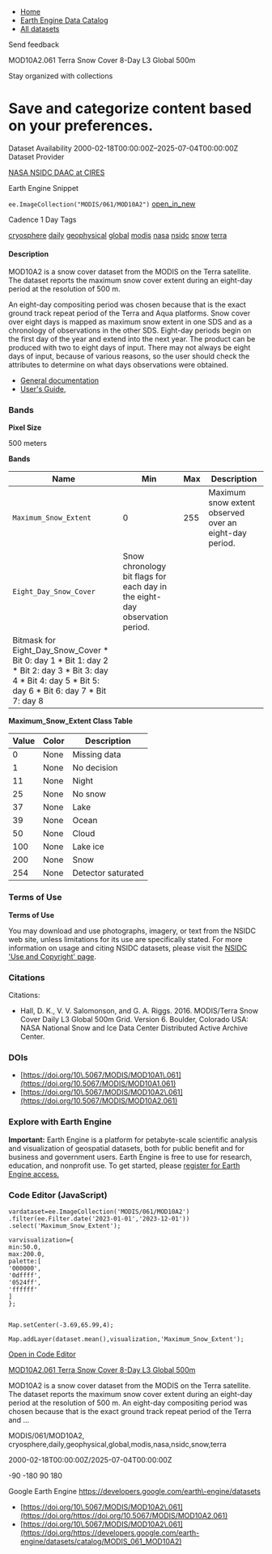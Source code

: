 



* [Home](https://developers.google.com/)
* [Earth Engine Data Catalog](https://developers.google.com/earth-engine/datasets)
* [All datasets](https://developers.google.com/earth-engine/datasets/catalog)





 
 
 Send feedback
 
 

MOD10A2\.061 Terra Snow Cover 8\-Day L3 Global 500m


 
 Stay organized with collections
 

 
 Save and categorize content based on your preferences.
=====================================================================================================================================================








Dataset Availability
2000\-02\-18T00:00:00Z–2025\-07\-04T00:00:00Z
Dataset Provider


[NASA NSIDC DAAC at CIRES](https://doi.org/10.5067/MODIS/MOD10A2.061)



Earth Engine Snippet


`ee.ImageCollection("MODIS/061/MOD10A2")` 
[open\_in\_new](https://code.earthengine.google.com/?scriptPath=Examples:Datasets/MODIS/MODIS_061_MOD10A2)





Cadence
1 Day
Tags


[cryosphere](/earth-engine/datasets/tags/cryosphere)
[daily](/earth-engine/datasets/tags/daily)
[geophysical](/earth-engine/datasets/tags/geophysical)
[global](/earth-engine/datasets/tags/global)
[modis](/earth-engine/datasets/tags/modis)
[nasa](/earth-engine/datasets/tags/nasa)
[nsidc](/earth-engine/datasets/tags/nsidc)
[snow](/earth-engine/datasets/tags/snow)
[terra](/earth-engine/datasets/tags/terra)








#### Description



MOD10A2 is a snow cover dataset from the MODIS on the Terra satellite.
The dataset reports the maximum snow cover extent during an eight\-day
period at the resolution of 500 m.


An eight\-day compositing period was chosen because that is the exact ground
track repeat period of the Terra and Aqua platforms. Snow cover over eight
days is mapped as maximum snow extent in one SDS and as a chronology of
observations in the other SDS. Eight\-day periods begin on the first day of
the year and extend into the next year. The product can be produced with
two to eight days of input. There may not always be eight days of input,
because of various reasons, so the user should check the attributes to
determine on what days observations were obtained.


* [General documentation](https://doi.org/10.5067/MODIS/MOD10A2.061)
* [User's Guide](https://modis-snow-ice.gsfc.nasa.gov/uploads/snow_user_guide_C6.1_final_revised_april.pdf),





### Bands



**Pixel Size**
  
500 meters



**Bands**




| Name | Min | Max | Description |
| --- | --- | --- | --- |
| `Maximum_Snow_Extent` | 0 | 255 | Maximum snow extent observed over an eight\-day period. |
| `Eight_Day_Snow_Cover` | Snow chronology bit flags for each day in the eight\-day observation period. |
| Bitmask for Eight\_Day\_Snow\_Cover * Bit 0: day 1 * Bit 1: day 2 * Bit 2: day 3 * Bit 3: day 4 * Bit 4: day 5 * Bit 5: day 6 * Bit 6: day 7 * Bit 7: day 8 | | | | | | | | | | | | | | | | | | | | | | | | | | | | | | | | | | | | | | | | | | | | | | | | | | | | | | | | | | | | | | | | | | | | | | | | | | | | | | | | | | | | | | | | | | | | | | | | | | | |


**Maximum\_Snow\_Extent Class Table**




| Value | Color | Description |
| --- | --- | --- |
| 0 | None | Missing data |
| 1 | None | No decision |
| 11 | None | Night |
| 25 | None | No snow |
| 37 | None | Lake |
| 39 | None | Ocean |
| 50 | None | Cloud |
| 100 | None | Lake ice |
| 200 | None | Snow |
| 254 | None | Detector saturated |




### Terms of Use


**Terms of Use**


You may download and use photographs, imagery, or text
from the NSIDC web site, unless limitations for its use are specifically
stated. For more information on usage and citing NSIDC datasets,
please visit the
[NSIDC 'Use and Copyright' page](https://nsidc.org/about/data-use-and-copyright).




### Citations



Citations:
* Hall, D. K., V. V. Salomonson, and G. A. Riggs. 2016\. MODIS/Terra
Snow Cover Daily L3 Global 500m Grid. Version 6\. Boulder, Colorado
USA: NASA National Snow and Ice Data Center Distributed Active
Archive Center.





### DOIs


* [https://doi.org/10\.5067/MODIS/MOD10A1\.061](https://doi.org/10.5067/MODIS/MOD10A1.061)
* [https://doi.org/10\.5067/MODIS/MOD10A2\.061](https://doi.org/10.5067/MODIS/MOD10A2.061)




### Explore with Earth Engine


**Important:** 
 Earth Engine is a platform for petabyte\-scale scientific analysis and visualization of
 geospatial datasets, both for public benefit and for business and government users.
 Earth Engine is free to use for research, education, and nonprofit use. To get started, please
 [register for Earth Engine access.](https://console.cloud.google.com/earth-engine)



### Code Editor (JavaScript)



```
vardataset=ee.ImageCollection('MODIS/061/MOD10A2')
.filter(ee.Filter.date('2023-01-01','2023-12-01'))
.select('Maximum_Snow_Extent');

varvisualization={
min:50.0,
max:200.0,
palette:[
'000000',
'0dffff',
'0524ff',
'ffffff'
]
};


Map.setCenter(-3.69,65.99,4);

Map.addLayer(dataset.mean(),visualization,'Maximum_Snow_Extent');
```



[Open in Code Editor](https://code.earthengine.google.com/?scriptPath=Examples:Datasets/MODIS/MODIS_061_MOD10A2)


[MOD10A2\.061 Terra Snow Cover 8\-Day L3 Global 500m](/earth-engine/datasets/catalog/MODIS_061_MOD10A2)

MOD10A2 is a snow cover dataset from the MODIS on the Terra satellite. The dataset reports the maximum snow cover extent during an eight\-day period at the resolution of 500 m. An eight\-day compositing period was chosen because that is the exact ground track repeat period of the Terra and …

 MODIS/061/MOD10A2,
 cryosphere,daily,geophysical,global,modis,nasa,nsidc,snow,terra

2000\-02\-18T00:00:00Z/2025\-07\-04T00:00:00Z



 \-90 \-180 90 180
 



Google Earth Engine
https://developers.google.com/earth\-engine/datasets

* [https://doi.org/10\.5067/MODIS/MOD10A2\.061](https://doi.org/https://doi.org/10.5067/MODIS/MOD10A2.061)
* [https://doi.org/10\.5067/MODIS/MOD10A2\.061](https://doi.org/https://developers.google.com/earth-engine/datasets/catalog/MODIS_061_MOD10A2)









